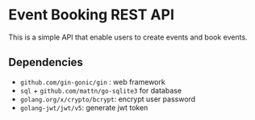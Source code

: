 # Event Booking REST API

This is a simple API that enable users to create events and book events.

## Dependencies

- `github.com/gin-gonic/gin` : web framework
- `sql` + `github.com/mattn/go-sqlite3` for database
- `golang.org/x/crypto/bcrypt`: encrypt user password
- `golang-jwt/jwt/v5`: generate jwt token